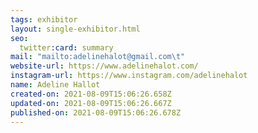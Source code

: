 ```yaml
---
tags: exhibitor
layout: single-exhibitor.html
seo:
  twitter:card: summary
mail: "mailto:adelinehalot@gmail.com\t"
website-url: https://www.adelinehalot.com/
instagram-url: https://www.instagram.com/adelinehalot
name: Adeline Hallot
created-on: 2021-08-09T15:06:26.658Z
updated-on: 2021-08-09T15:06:26.667Z
published-on: 2021-08-09T15:06:26.678Z
---
```

